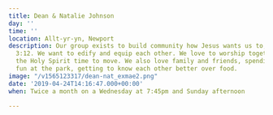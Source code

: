 ```yaml
---
title: Dean & Natalie Johnson
day: ''
time: ''
location: Allt-yr-yn, Newport
description: Our group exists to build community how Jesus wants us to, Colossians
  3:12. We want to edify and equip each other. We love to worship together and allow
  the Holy Spirit time to move. We also love family and friends, spending time, having
  fun at the park, getting to know each other better over food.
image: "/v1565123317/dean-nat_exmae2.png"
date: '2019-04-24T14:16:47.000+00:00'
when: Twice a month on a Wednesday at 7:45pm and Sunday afternoon

---
```

